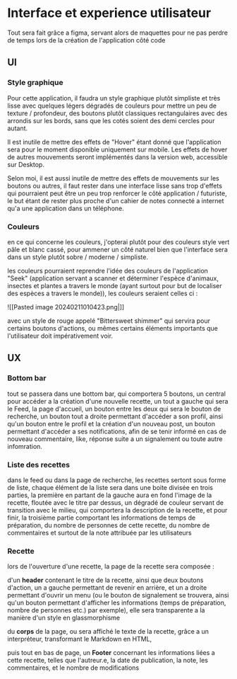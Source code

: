 # Interface et experience utilisateur

Tout sera fait grâce a figma, servant alors de maquettes pour ne pas perdre de temps lors de la création de l'application côté code

## UI 

### Style graphique

Pour cette application, il faudra un style graphique plutôt simpliste et très lisse avec quelques légers dégradés de couleurs pour mettre un peu de texture / profondeur, des boutons plutôt classiques rectangulaires avec des arrondis sur les bords, sans que les cotés soient des demi cercles pour autant.

Il est inutile de mettre des effets de "Hover" étant donné que l'application sera pour le moment disponible uniquement sur mobile. Les effets de hover de autres mouvements seront implémentés dans la version web, accessible sur Desktop.

Selon moi, il est aussi inutile de mettre des effets de mouvements sur les boutons ou autres, il faut rester dans une interface lisse sans trop d'effets qui pourraient peut être un peu trop renforcer le côté application / futuriste, le but étant de rester plus proche d'un cahier de notes connecté a internet qu'a une application dans un téléphone.

### Couleurs

en ce qui concerne les couleurs, j'opterai plutôt pour des couleurs style vert pâle et blanc cassé, pour ammener un côté naturel bien que l'interface sera dans un style plutôt sobre / moderne / simpliste.

les couleurs pourraient reprendre l'idée des couleurs de l'application "Seek" (application servant a scanner et déterminer l'espèce d'animaux, insectes et plantes a travers le monde (ayant surtout pour but de localiser des espèces a travers le monde)), les couleurs seraient celles ci : 

![[Pasted image 20240211010423.png|]]

avec un style de rouge appelé "Bittersweet shimmer" qui servira pour certains boutons d'actions, ou mêmes certains éléments importants que l'utilisateur doit impérativement voir.

## UX
### Bottom bar

tout se passera dans une bottom bar, qui comportera 5 boutons, un central pour accéder a la création d'une nouvelle recette, un tout a gauche qui sera le Feed, la page d'accueil, un bouton entre les deux qui sera le bouton de recherche, un bouton tout a droite permettant d'accéder a son profil, ainsi qu'un bouton entre le profil et la création d'un nouveau post, un bouton permettant d'accéder a ses notifications, afin de se tenir informé en cas de nouveau commentaire, like, réponse suite a un signalement ou toute autre infomration. 

### Liste des recettes

dans le feed ou dans la page de recherche, les recettes sertont sous forme de liste, chaque élément de la liste sera dans une boite divisée en trois parties, la première en partant de la gauche aura en fond l'image de la recette, floutée avec le titre par dessus, un dégradé de couleur servant de transition avec le milieu, qui comportera la description de la recette, et pour finir, la troisième partie comportant les informations de temps de préparation, du nombre de personnes de cette recette, du nombre de commentaires et surtout de la note attribuée par les utilisateurs

### Recette

lors de l'ouverture d'une recette, la page de la recette sera composée : 

d'un **header** contenant le titre de la recette, ainsi que deux boutons d'action, un a gauche permettant de revenir en arrière, et un a droite permettant d'ouvrir un menu (ou le bouton de signalement se trouvera, ainsi qu'un bouton permettant d'afficher les informations (temps de préparation, nombre de personnes etc.) par exemple), elle sera transparente a la manière d'un style en glassmorphisme

du **corps** de la page, ou sera affiché le texte de la recette, grâce a un interpréteur, transformant le Markdown en HTML, 

puis tout en bas de page, un **Footer** concernant les informations liées a cette recette, telles que l'autreur.e, la date de publication, la note, les commentaires, et le nombre de modifications